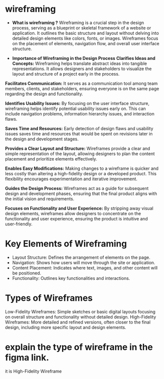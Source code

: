 # wireframing

-  **What is wireframing ?**
Wireframing is a crucial step in the design process, serving as a blueprint or skeletal framework of a website or application. It outlines the basic structure and layout without delving into detailed design elements like colors, fonts, or images. Wireframes focus on the placement of elements, navigation flow, and overall user interface structure.

- **Importance of Wireframing in the Design Process**
**Clarifies Ideas and Concepts:**
Wireframing helps translate abstract ideas into tangible representations. It allows designers and stakeholders to visualize the layout and structure of a project early in the process.

**Facilitates Communication:**
It serves as a communication tool among team members, clients, and stakeholders, ensuring everyone is on the same page regarding the design and functionality.

**Identifies Usability Issues:**
By focusing on the user interface structure, wireframing helps identify potential usability issues early on. This can include navigation problems, information hierarchy issues, and interaction flaws.

**Saves Time and Resources:**
Early detection of design flaws and usability issues saves time and resources that would be spent on revisions later in the design and development stages.

**Provides a Clear Layout and Structure:**
Wireframes provide a clear and simple representation of the layout, allowing designers to plan the content placement and prioritize elements effectively.

**Enables Easy Modifications:**
Making changes to a wireframe is quicker and less costly than altering a high-fidelity design or a developed product. This flexibility encourages experimentation and iterative improvement.

**Guides the Design Process:**
Wireframes act as a guide for subsequent design and development phases, ensuring that the final product aligns with the initial vision and requirements.

**Focuses on Functionality and User Experience:**
By stripping away visual design elements, wireframes allow designers to concentrate on the functionality and user experience, ensuring the product is intuitive and user-friendly.

# Key Elements of Wireframing
- Layout Structure: Defines the arrangement of elements on the page.
- Navigation: Shows how users will move through the site or application.
- Content Placement: Indicates where text, images, and other content will be positioned.
- Functionality: Outlines key functionalities and interactions.

# Types of Wireframes
Low-Fidelity Wireframes: Simple sketches or basic digital layouts focusing on overall structure and functionality without detailed design.
High-Fidelity Wireframes: More detailed and refined versions, often closer to the final design, including more specific layout and design elements.

# explain the type of wireframe in the figma link.
it is High-Fidelity Wireframe

